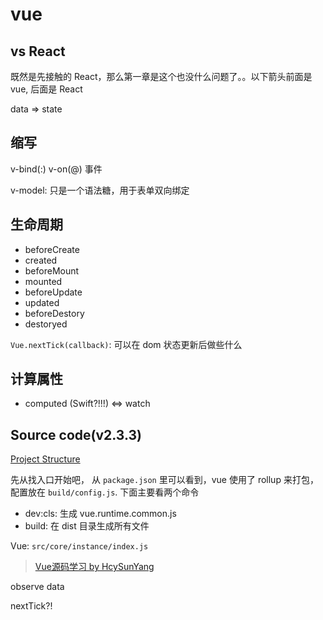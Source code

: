 # vue

## vs React

既然是先接触的 React，那么第一章是这个也没什么问题了。。以下箭头前面是 vue, 后面是 React

data => state

## 缩写

v-bind(:)
v-on(@) 事件

v-model: 只是一个语法糖，用于表单双向绑定

## 生命周期

* beforeCreate
* created
* beforeMount
* mounted
* beforeUpdate
* updated
* beforeDestory
* destoryed

`Vue.nextTick(callback)`: 可以在 dom 状态更新后做些什么

## 计算属性

* computed (Swift?!!!) <=> watch

## Source code(v2.3.3)

[Project Structure](https://github.com/vuejs/vue/blob/dev/.github/CONTRIBUTING.md#project-structure)

先从找入口开始吧， 从 `package.json` 里可以看到，vue 使用了 rollup 来打包，配置放在 `build/config.js`. 下面主要看两个命令

* dev:cls: 生成 vue.runtime.common.js
* build: 在 dist 目录生成所有文件








Vue: `src/core/instance/index.js`

> [Vue源码学习 by HcySunYang](http://hcysun.me/2017/03/03/Vue%E6%BA%90%E7%A0%81%E5%AD%A6%E4%B9%A0/)

observe data

nextTick?!